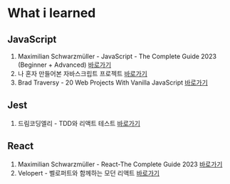 # What i learned

## JavaScript

1. Maximilian Schwarzmüller - JavaScript - The Complete Guide 2023 (Beginner + Advanced) [바로가기](./javascript/JavaScript-basics/)
2. 나 혼자 만들어본 자바스크립트 프로젝트 [바로가기](./javascript/My-Web-Projects/)
3. Brad Traversy - 20 Web Projects With Vanilla JavaScript [바로가기](./javascript/Vanilla-JS-toyproject/)

## Jest

1. 드림코딩엘리 - TDD와 리액트 테스트 [바로가기](./jest/dream-coding)

## React

1. Maximilian Schwarzmüller - React-The Complete Guide 2023 [바로가기](./react/study-react/)
2. Velopert - 벨로퍼트와 함께하는 모던 리액트 [바로가기](./react/React-Project/)
